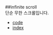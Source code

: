 ##infinite scroll  
단순 무한 스크롤입니다.  

- <a href="https://github.com/smilesol85/smilesol85.github.com/tree/master/dev/infinite_scroll" target="_blank">code</a>  
- <a href="http://smilesol85.github.io/dev/infinite_scroll/infinite_scroll.html" target="_blank">index</a>  